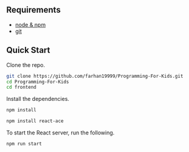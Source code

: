 ## Requirements

- [node & npm](https://nodejs.org/en/)
- [git](https://git-scm.com/downloads/)
## Quick Start

Clone the repo.

```bash
git clone https://github.com/farhan19999/Programming-For-Kids.git
cd Programming-For-Kids
cd frontend
```
Install the dependencies.

```bash
npm install

npm install react-ace

```
To start the React server, run the following.

```bash
npm run start
```


